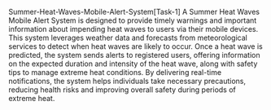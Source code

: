 Summer-Heat-Waves-Mobile-Alert-System[Task-1]
A Summer Heat Waves Mobile Alert System is designed to provide timely warnings and important information about impending heat waves to users via their mobile devices. This system leverages weather data and forecasts from meteorological services to detect when heat waves are likely to occur. Once a heat wave is predicted, the system sends alerts to registered users, offering information on the expected duration and intensity of the heat wave, along with safety tips to manage extreme heat conditions. By delivering real-time notifications, the system helps individuals take necessary precautions, reducing health risks and improving overall safety during periods of extreme heat.
